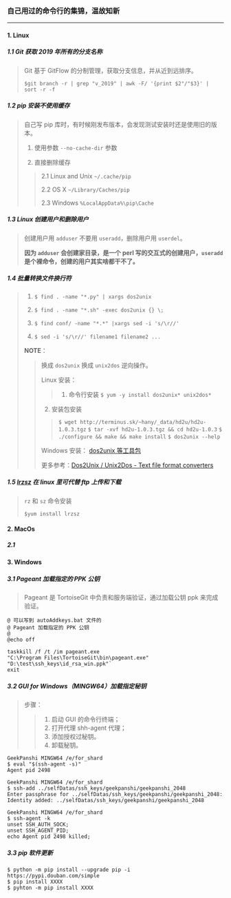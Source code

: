 ### 自己用过的命令行的集锦，温故知新

---

#### 1. Linux

##### 1.1 Git 获取 2019 年所有的分支名称
> Git 基于 GitFlow 的分制管理，获取分支信息，并从近到远排序。
>
> `$git branch -r | grep "v_2019" | awk -F/ '{print $2"/"$3}' | sort -r -f`

##### 1.2 pip 安装不使用缓存
> 自己写 pip 库时，有时候刚发布版本，会发现测试安装时还是使用旧的版本。
>
> 1. 使用参数 `--no-cache-dir` 参数
>
> 2. 直接删除缓存
>>
>> 2.1 Linux and Unix `~/.cache/pip`
>>
>> 2.2 OS X `~/Library/Caches/pip`
>>
>> 2.3 Windows `%LocalAppData%\pip\Cache`

##### 1.3 Linux 创建用户和删除用户
> 创建用户用 `adduser` 不要用 `useradd`，删除用户用 `userdel`。
>
> **因为 `adduser` 会创建家目录，是一个 perl 写的交互式的创建用户，`useradd` 是个裸命令，创建的用户其实啥都干不了。**

##### 1.4 批量转换文件换行符
> 1. `$ find . -name "*.py" | xargs dos2unix`
>
> 2. `$ find . -name "*.sh" -exec dos2unix {} \;`
>
> 3. `$ find conf/ -name "*.*" |xargs sed -i 's/\r//'`
>
> 4. `$ sed -i 's/\r//' filename1 filename2 ...`
>
> **NOTE**：
>> 换成 `dos2unix` 换成 `unix2dos` 逆向操作。
>>
>> Linux 安装：
>>>
>>> 1. 命令行安装 `$ yum -y install dos2unix* unix2dos*`
>>>
>>  2. 安装包安装
>>> `$ wget http://terminus.sk/~hany/_data/hd2u/hd2u-1.0.3.tgz`
>>> `$ tar -xvf hd2u-1.0.3.tgz && cd hd2u-1.0.3`
>>> `$ ./configure && make && make install`
>>> `$ dos2unix --help`
>>
>> Windows 安装： [dos2unix 等工具包](https://sourceforge.net/projects/dos2unix/)
>>
>> 更多参考：[Dos2Unix / Unix2Dos - Text file format converters](https://waterlan.home.xs4all.nl/dos2unix.html)


##### 1.5 [lrzsz](https://www.ohse.de/uwe/software/lrzsz.html) 在 linux 里可代替 ftp 上传和下载
> `rz` 和 `sz` 命令安装
>
> `$yum install lrzsz`

#### 2. MacOs
##### 2.1

#### 3. Windows
##### 3.1 Pageant 加载指定的 PPK 公钥
> Pageant 是 TortoiseGit 中负责和服务端验证，通过加载公钥 ppk 来完成验证。
>
```Pyhton
@ 可以写到 autoAddkeys.bat 文件的
@ Pageant 加载指定的 PPK 公钥
@
@echo off

taskkill /f /t /im pageant.exe
"C:\Program Files\TortoiseGit\bin\pageant.exe" "D:\test\ssh_keys\id_rsa_win.ppk"`
exit
```

##### 3.2 GUI for Windows（MINGW64）加载指定秘钥
> 步骤：
>> 1. 启动 GUI 的命令行终端；
>> 2. 打开代理 shh-agent 代理；
>> 3. 添加授权过秘钥。
>> 4. 卸载秘钥。

```
GeekPanshi MINGW64 /e/for_shard
$ eval "$(ssh-agent -s)"
Agent pid 2498

GeekPanshi MINGW64 /e/for_shard
$ ssh-add ../selfDatas/ssh_keys/geekpanshi/geekpanshi_2048
Enter passphrase for ../selfDatas/ssh_keys/geekpanshi/geekpanshi_2048:
Identity added: ../selfDatas/ssh_keys/geekpanshi/geekpanshi_2048

GeekPanshi MINGW64 /e/for_shard
$ ssh-agent -k
unset SSH_AUTH_SOCK;
unset SSH_AGENT_PID;
echo Agent pid 2498 killed;
```

##### 3.3 pip 软件更新
```
$ python -m pip install --upgrade pip -i https://pypi.douban.com/simple
$ pip install XXXX
$ pyhton -m pip install XXXX
```

